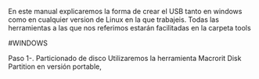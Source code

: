 En este manual explicaremos la forma de crear el USB tanto en windows como en cualquier version de Linux en la que trabajeis. Todas las herramientas a las que nos referimos estarán facilitadas en la carpeta tools

#WINDOWS

Paso 1-. Particionado de disco
  Utilizaremos la herramienta Macrorit Disk Partition en versión portable, 
